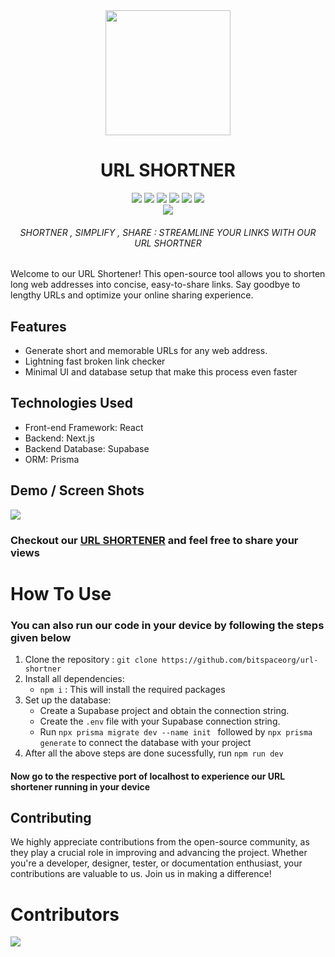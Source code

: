<div align='center'>
<a href='https://github.com/bitspaceorg/' target='_blank'>
<img src='https://media.discordapp.net/attachments/1097724557143593010/1104273511658307624/Url.png?width=418&height=418' width='200'/></a>
<h1> URL SHORTNER </h1>
<a href='https://react.dev/' target='_blank'><img src="https://img.shields.io/badge/React-20232A?style=for-the-badge&logo=react&logoColor=61DAFB"/></a>
<a href='https://www.typescriptlang.org/' target='_blank'><img src="https://img.shields.io/badge/TypeScript-007ACC?style=for-the-badge&logo=typescript&logoColor=white"/></a>
<a href='https://nextjs.org/' target='_blank'><img src="https://img.shields.io/badge/next.js-000000?style=for-the-badge&logo=nextdotjs&logoColor=white"/></a>
<a href='https://www.prisma.io/' target='_blank'><img src="https://img.shields.io/badge/Prisma-3982CE?style=for-the-badge&logo=Prisma&logoColor=white"/></a>
<a href='https://supabase.com/docs' target='_blank'><img src="https://img.shields.io/badge/Supabase-181818?style=for-the-badge&logo=supabase&logoColor=white"/></a>
<a href='https://vercel.com/docs' target='_blank'><img src="https://img.shields.io/badge/Vercel-000000?style=for-the-badge&logo=vercel&logoColor=white"/></a><br/>
<img src="https://img.shields.io/badge/Buy_Me_A_Coffee-FFDD00?style=for-the-badge&logo=buy-me-a-coffee&logoColor=black"/>
<h6>
SHORTNER , SIMPLIFY , SHARE : STREAMLINE YOUR LINKS WITH OUR URL SHORTNER
</h6>
</div>
Welcome to our URL Shortener! This open-source tool allows you to shorten long web addresses into concise, easy-to-share links. Say goodbye to lengthy URLs and optimize your online sharing experience.

## Features

- Generate short and memorable URLs for any web address.
- Lightning fast broken link checker
- Minimal UI and database setup that make this process even faster

## Technologies Used

- Front-end Framework: React
- Backend: Next.js
- Backend Database: Supabase
- ORM: Prisma

## Demo / Screen Shots
<img src='https://media.discordapp.net/attachments/1058000101919948901/1104498044243816600/url-shortener-finalss.png?width=723&height=591'/>

### Checkout our [URL SHORTENER](https://urlshortener.bitspace.org.in/) and feel free to share your views

# How To Use

### You can also run our code in your device by following the steps given below

1. Clone the repository : `git clone https://github.com/bitspaceorg/url-shortner`
2. Install all dependencies:
    - `npm i` : This will install the required packages
3. Set up the database:
    - Create a Supabase project and obtain the connection string.
    - Create the `.env` file with your Supabase connection string.
    - Run `npx prisma migrate dev --name init ` followed by `npx prisma generate` to connect the database with your project
4. After all the above steps are done sucessfully, run `npm run dev`<br/>
#### Now go to the respective port of localhost to experience our URL shortener running in your device

## Contributing
We highly appreciate contributions from the open-source community, as they play a crucial role in improving and advancing the project. Whether you're a developer, designer, tester, or documentation enthusiast, your contributions are valuable to us. Join us in making a difference!
# Contributors
<img src='https://contrib.rocks/image?repo=bitspaceorg/url-shortner'/>

